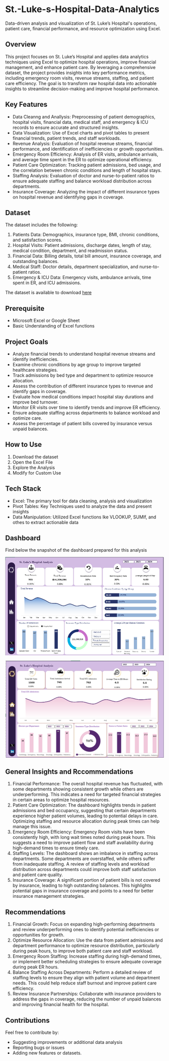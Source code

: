 # St.-Luke-s-Hospital-Data-Analytics
Data-driven analysis and visualization of St. Luke’s Hospital's operations, patient care, financial performance, and resource optimization using Excel.



## Overview
This project focuses on St. Luke’s Hospital and applies data analytics techniques using Excel to optimize hospital operations, improve financial management, and enhance patient care. By leveraging a comprehensive dataset, the project provides insights into key performance metrics, including emergency room visits, revenue streams, staffing, and patient care efficiency. The goal is to transform raw hospital data into actionable insights to streamline decision-making and improve hospital performance.


## Key Features
- Data Cleanng and Anallysis: Preprocessing of patient demographics, hospital visits, financial data, medical staff, and emergency & ICU records to ensure accurate and structured insights.
- Data Visualization: Use of Excel charts and pivot tables to present financial trends, patient trends, and staff workloads.
- Revenue Analysis: Evaluation of hospital revenue streams, financial performance, and identification of inefficiencies or growth opportunities.
- Emergency Room Efficiency: Analysis of ER visits, ambulance arrivals, and average time spent in the ER to optimize operational efficiency.
- Patient Care Optimization: Tracking patient admissions, bed usage, and the correlation between chronic conditions and length of hospital stays.
- Staffing Analysis: Evaluation of doctor and nurse-to-patient ratios to ensure adequate staffing and balance workload distribution across departments.
- Insurance Coverage: Analyzing the impact of different insurance types on hospital revenue and identifying gaps in coverage.


## Dataset
The dataset includes the following:
1. Patients Data: Demographics, insurance type, BMI, chronic conditions, and satisfaction scores.
2. Hospital Visits: Patient admissions, discharge dates, length of stay, medical condition, department, and readmission status.
3. Financial Data: Billing details, total bill amount, insurance coverage, and outstanding balances.
4. Medical Staff: Doctor details, department specialization, and nurse-to-patient ratios.
5. Emergency & ICU Data: Emergency visits, ambulance arrivals, time spent in ER, and ICU admissions.

The dataset is available to download [here](https://github.com/NStanley0524/St.-Luke-Hospital-Data-Analytics/blob/main/hospital_datasets.xlsx)


## Prerequisite
- Microsoft Excel or Google Sheet
- Basic Understanding of Excel functions


## Project Goals
- Analyze financial trends to understand hospital revenue streams and identify inefficiencies.
- Examine chronic conditions by age group to improve targeted healthcare strategies.
- Track admissions by bed type and department to optimize resource allocation.
- Assess the contribution of different insurance types to revenue and identify gaps in coverage.
- Evaluate how medical conditions impact hospital stay durations and improve bed turnover.
- Monitor ER visits over time to identify trends and improve ER efficiency.
- Ensure adequate staffing across departments to balance workload and optimize care.
- Assess the percentage of patient bills covered by insurance versus unpaid balances.



## How to Use
1. Download the dataset
2. Open the Excel File
3. Explore the Analysis
4. Modify for Custom Use


## Tech Stack
- Excel: The primary tool for data cleaning, analysis and visualization
- Pivot Tables:  Key Techniques used to analyze the data and present insights
- Data Manipulation: Utilized Excel functions lke VLOOKUP, SUMIf, and othes to extract actionable data 


## Dashboard
Find below the snapshot of the dashboard prepared for this analysis

![image](https://github.com/NStanley0524/St.-Luke-Hospital-Data-Analytics/blob/main/Dashboard.png)



![image](https://github.com/NStanley0524/St.-Luke-Hospital-Data-Analytics/blob/main/Dashboard%202.png)



## General Insights and Rccommendations
1. Financial Performance: The overall hospital revenue has fluctuated, with some departments showing consistent growth while others are underperforming. This indicates a need for targeted financial strategies in certain areas to optimize hospital resources.
2. Patient Care Optimization: The dashboard highlights trends in patient admissions and bed occupancy, suggesting that certain departments experience higher patient volumes, leading to potential delays in care. Optimizing staffing and resource allocation during peak times can help manage this issue.
3. Emergency Room Efficiency: Emergency Room visits have been consistently high, with long wait times noted during peak hours. This suggests a need to improve patient flow and staff availability during high-demand times to ensure timely care.
4. Staffing Levels: The dashboard shows an imbalance in staffing across departments. Some departments are overstaffed, while others suffer from inadequate staffing. A review of staffing levels and workload distribution across departments could improve both staff satisfaction and patient care quality.
5. Insurance Coverage: A significant portion of patient bills is not covered by insurance, leading to high outstanding balances. This highlights potential gaps in insurance coverage and points to a need for better insurance management strategies.


## Recommendations
1. Financial Growth: Focus on expanding high-performing departments and review underperforming ones to identify potential inefficiencies or opportunities for growth.
2. Optimize Resource Allocation: Use the data from patient admissions and department performance to optimize resource distribution, particularly during peak hours, to improve both patient care and staff workload.
3. Emergency Room Staffing: Increase staffing during high-demand times, or implement better scheduling strategies to ensure adequate coverage during peak ER hours.
4. Balance Staffing Across Departments: Perform a detailed review of staffing levels to ensure they align with patient volume and department needs. This could help reduce staff burnout and improve patient care efficiency.
5. Review Insurance Partnerships: Collaborate with insurance providers to address the gaps in coverage, reducing the number of unpaid balances and improving financial health for the hospital.


## Contributions
Feel free to contribute by:
- Suggesting improvements or additional data analysis
- Reporting bugs or issues
- Adding new features or datasets.
